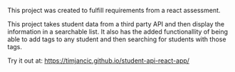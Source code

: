 This project was created to fulfill requirements from a react assessment.

This project takes student data from a third party API and then display the information in a searchable list. It also has the added functionallity of being able to add tags to any student and then searching for students with those tags.

Try it out at: https://timjancic.github.io/student-api-react-app/
